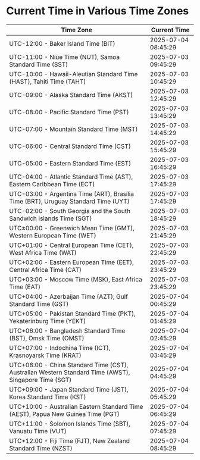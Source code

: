 # Current Time in Various Time Zones

| Time Zone | Current Time |
|-----------|--------------|
| UTC-12:00 - Baker Island Time (BIT) | 2025-07-04 08:45:29 |
| UTC-11:00 - Niue Time (NUT), Samoa Standard Time (SST) | 2025-07-03 09:45:29 |
| UTC-10:00 - Hawaii-Aleutian Standard Time (HAST), Tahiti Time (TAHT) | 2025-07-03 10:45:29 |
| UTC-09:00 - Alaska Standard Time (AKST) | 2025-07-03 12:45:29 |
| UTC-08:00 - Pacific Standard Time (PST) | 2025-07-03 13:45:29 |
| UTC-07:00 - Mountain Standard Time (MST) | 2025-07-03 14:45:29 |
| UTC-06:00 - Central Standard Time (CST) | 2025-07-03 15:45:29 |
| UTC-05:00 - Eastern Standard Time (EST) | 2025-07-03 16:45:29 |
| UTC-04:00 - Atlantic Standard Time (AST), Eastern Caribbean Time (ECT) | 2025-07-03 17:45:29 |
| UTC-03:00 - Argentina Time (ART), Brasília Time (BRT), Uruguay Standard Time (UYT) | 2025-07-03 17:45:29 |
| UTC-02:00 - South Georgia and the South Sandwich Islands Time (SGT) | 2025-07-03 18:45:29 |
| UTC±00:00 - Greenwich Mean Time (GMT), Western European Time (WET) | 2025-07-03 21:45:29 |
| UTC+01:00 - Central European Time (CET), West Africa Time (WAT) | 2025-07-03 22:45:29 |
| UTC+02:00 - Eastern European Time (EET), Central Africa Time (CAT) | 2025-07-03 23:45:29 |
| UTC+03:00 - Moscow Time (MSK), East Africa Time (EAT) | 2025-07-03 23:45:29 |
| UTC+04:00 - Azerbaijan Time (AZT), Gulf Standard Time (GST) | 2025-07-04 00:45:29 |
| UTC+05:00 - Pakistan Standard Time (PKT), Yekaterinburg Time (YEKT) | 2025-07-04 01:45:29 |
| UTC+06:00 - Bangladesh Standard Time (BST), Omsk Time (OMST) | 2025-07-04 02:45:29 |
| UTC+07:00 - Indochina Time (ICT), Krasnoyarsk Time (KRAT) | 2025-07-04 03:45:29 |
| UTC+08:00 - China Standard Time (CST), Australian Western Standard Time (AWST), Singapore Time (SGT) | 2025-07-04 04:45:29 |
| UTC+09:00 - Japan Standard Time (JST), Korea Standard Time (KST) | 2025-07-04 05:45:29 |
| UTC+10:00 - Australian Eastern Standard Time (AEST), Papua New Guinea Time (PGT) | 2025-07-04 06:45:29 |
| UTC+11:00 - Solomon Islands Time (SBT), Vanuatu Time (VUT) | 2025-07-04 07:45:29 |
| UTC+12:00 - Fiji Time (FJT), New Zealand Standard Time (NZST) | 2025-07-04 08:45:29 |
